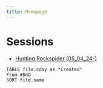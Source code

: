 ```yaml
---
title: Homepage
---
```


# Sessions 
- [Hunting Rockspider (05_04_24-)](Hunting%20Rockspider%20(05_04_24-).md)



```dataview
TABLE file.cday as "Created"
From #DnD 
SORT file.name
```
 

